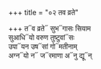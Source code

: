 +++
title = "०२ तव व्रते"

+++
त᳓व व्रते᳓ सुभ᳓गासः सियाम  
सुआधि᳓यो वरुण तुष्टुवां᳓सः  
उपा᳓यन उष᳓सां गो᳓मतीनाम्  
अग्न᳓यो न᳓ ज᳓रमाणा अ᳓नु द्यू᳓न्
